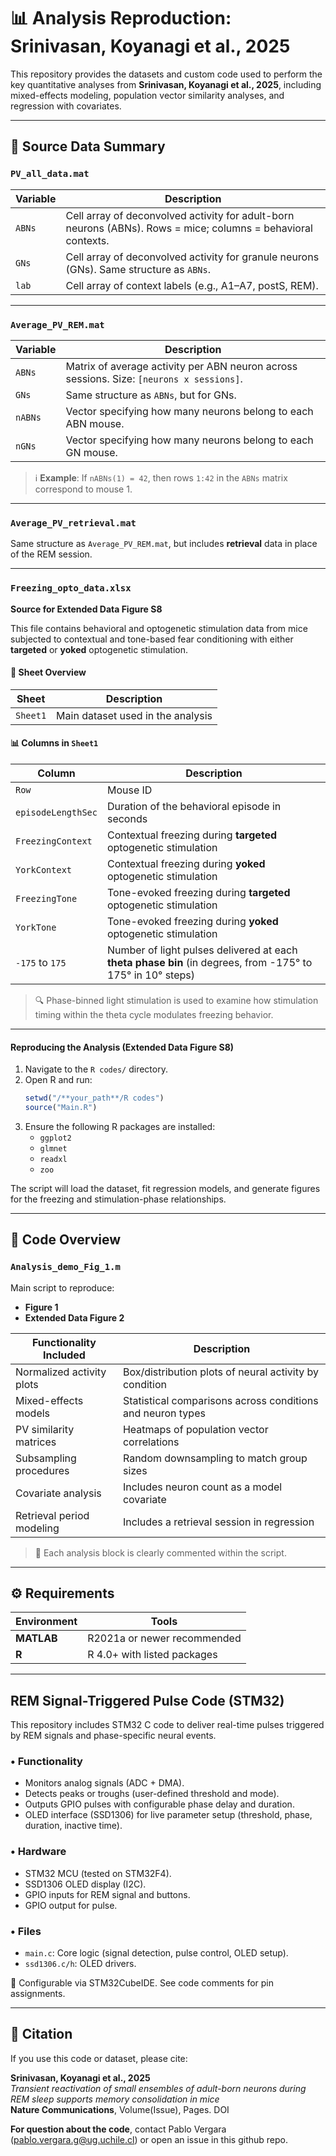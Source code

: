 
# 📊 Analysis Reproduction: Srinivasan, Koyanagi et al., 2025

This repository provides the datasets and custom code used to perform the key quantitative analyses from **Srinivasan, Koyanagi et al., 2025**, including mixed-effects modeling, population vector similarity analyses, and regression with covariates.

---

## 📁 Source Data Summary

### `PV_all_data.mat`

| Variable | Description |
|----------|-------------|
| `ABNs`   | Cell array of deconvolved activity for adult-born neurons (ABNs). Rows = mice; columns = behavioral contexts. |
| `GNs`    | Cell array of deconvolved activity for granule neurons (GNs). Same structure as `ABNs`. |
| `lab`    | Cell array of context labels (e.g., A1–A7, postS, REM). |

---

### `Average_PV_REM.mat`

| Variable   | Description |
|------------|-------------|
| `ABNs`     | Matrix of average activity per ABN neuron across sessions. Size: `[neurons x sessions]`. |
| `GNs`      | Same structure as `ABNs`, but for GNs. |
| `nABNs`    | Vector specifying how many neurons belong to each ABN mouse. |
| `nGNs`     | Vector specifying how many neurons belong to each GN mouse. |

> ℹ️ **Example**: If `nABNs(1) = 42`, then rows `1:42` in the `ABNs` matrix correspond to mouse 1.

---

### `Average_PV_retrieval.mat`

Same structure as `Average_PV_REM.mat`, but includes **retrieval** data in place of the REM session.

---

### `Freezing_opto_data.xlsx`  
**Source for Extended Data Figure S8**

This file contains behavioral and optogenetic stimulation data from mice subjected to contextual and tone-based fear conditioning with either **targeted** or **yoked** optogenetic stimulation.

#### 📄 Sheet Overview

| Sheet     | Description           |
|-----------|-----------------------|
| `Sheet1`  | Main dataset used in the analysis |

#### 📊 Columns in `Sheet1`

| Column              | Description |
|---------------------|-------------|
| `Row`               | Mouse ID |
| `episodeLengthSec`  | Duration of the behavioral episode in seconds |
| `FreezingContext`   | Contextual freezing during **targeted** optogenetic stimulation |
| `YorkContext`       | Contextual freezing during **yoked** optogenetic stimulation |
| `FreezingTone`      | Tone-evoked freezing during **targeted** optogenetic stimulation |
| `YorkTone`          | Tone-evoked freezing during **yoked** optogenetic stimulation |
| `-175` to `175`     | Number of light pulses delivered at each **theta phase bin** (in degrees, from -175° to 175° in 10° steps) |

> 🔍 Phase-binned light stimulation is used to examine how stimulation timing within the theta cycle modulates freezing behavior.

---

#### Reproducing the Analysis (Extended Data Figure S8)

1. Navigate to the `R codes/` directory.
2. Open R and run:
   ```r
   setwd("/**your_path**/R codes")
   source("Main.R")
   ```
3. Ensure the following R packages are installed:
   - `ggplot2`
   - `glmnet`
   - `readxl`
   - `zoo`

The script will load the dataset, fit regression models, and generate figures for the freezing and stimulation-phase relationships.

---

## 🧪 Code Overview

### `Analysis_demo_Fig_1.m`

Main script to reproduce:
- **Figure 1**
- **Extended Data Figure 2**

| Functionality Included | Description |
|------------------------|-------------|
| Normalized activity plots | Box/distribution plots of neural activity by condition |
| Mixed-effects models       | Statistical comparisons across conditions and neuron types |
| PV similarity matrices     | Heatmaps of population vector correlations |
| Subsampling procedures     | Random downsampling to match group sizes |
| Covariate analysis         | Includes neuron count as a model covariate |
| Retrieval period modeling  | Includes a retrieval session in regression |

> 📎 Each analysis block is clearly commented within the script.

---

## ⚙️ Requirements

| Environment | Tools |
|-------------|-------|
| **MATLAB**  | R2021a or newer recommended |
| **R**       | R 4.0+ with listed packages |

---

## REM Signal-Triggered Pulse Code (STM32)

This repository includes STM32 C code to deliver real-time pulses triggered by REM signals and phase-specific neural events.

### • Functionality
- Monitors analog signals (ADC + DMA).
- Detects peaks or troughs (user-defined threshold and mode).
- Outputs GPIO pulses with configurable phase delay and duration.
- OLED interface (SSD1306) for live parameter setup (threshold, phase, duration, inactive time).

### • Hardware
- STM32 MCU (tested on STM32F4).
- SSD1306 OLED display (I2C).
- GPIO inputs for REM signal and buttons.
- GPIO output for pulse.

### • Files
- `main.c`: Core logic (signal detection, pulse control, OLED setup).
- `ssd1306.c/h`: OLED drivers.

📄 Configurable via STM32CubeIDE. See code comments for pin assignments.

---

## 📄 Citation

If you use this code or dataset, please cite:

**Srinivasan, Koyanagi et al., 2025**  
*Transient reactivation of small ensembles of adult-born neurons during REM sleep supports memory consolidation in mice*  
**Nature Communications**, Volume(Issue), Pages. DOI

**For question about the code**, contact Pablo Vergara (pablo.vergara.g@ug.uchile.cl) or open an issue in this github repo.
